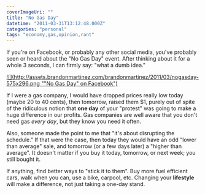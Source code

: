 ```yaml
---
coverImageUri: ""
title: "No Gas Day"
datetime: "2011-03-31T13:12:48.000Z"
categories: "personal"
tags: "economy,gas,opinion,rant"
---
```


If you're on Facebook, or probably any other social media, you've probably seen or heard about the "No Gas Day" event. After thinking about it for a whole 3 seconds, I can firmly say: "what a dumb idea."

[![](http://assets.brandonmartinez.com/brandonmartinez/2011/03/nogasday-575x296.png ""No Gas Day" on Facebook")](http://assets.brandonmartinez.com/brandonmartinez/2011/03/nogasday.png)

If I were a gas company, I would have dropped prices really low today (maybe 20 to 40 cents), then tomorrow, raised them $1, purely out of spite of the ridiculous notion that **one day** of your "protest" was going to make a huge difference in our profits. Gas companies are well aware that you don't need gas _every day_, but they know you need it often.

Also, someone made the point to me that "it's about disrupting the schedule." If that were the case, then today they would have an odd "lower than average" sale, and tomorrow (or a few days later) a "higher than average". It doesn't matter if you buy it today, tomorrow, or next week; you still bought it.

If anything, find better ways to "stick it to them". Buy more fuel efficient cars, walk when you can, use a bike, carpool, etc. Changing your **lifestyle** will make a difference, not just taking a one-day stand.
